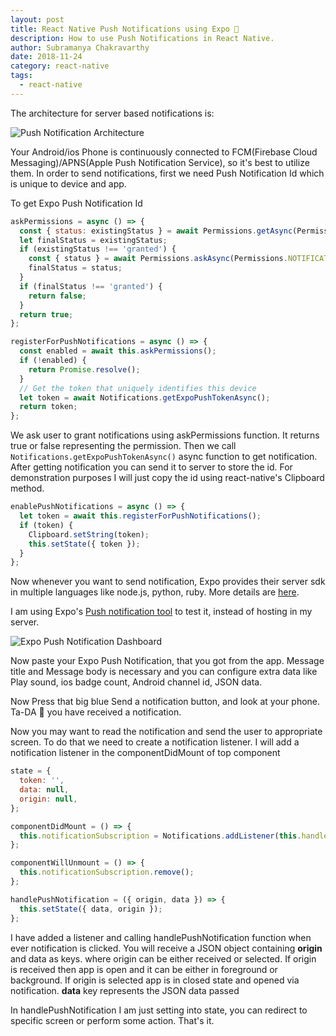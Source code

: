 ```yaml
---
layout: post
title: React Native Push Notifications using Expo 🔔
description: How to use Push Notifications in React Native.
author: Subramanya Chakravarthy
date: 2018-11-24
category: react-native
tags:
  - react-native
---
```


The architecture for server based notifications is:

![Push Notification Architecture](https://i.imgur.com/sSs00st.png)

Your Android/ios Phone is continuously connected to FCM(Firebase Cloud Messaging)/APNS(Apple Push Notification Service), so it's best to utilize them. In order to send notifications, first we need Push Notification Id which is unique to device and app.

To get Expo Push Notification Id

```jsx
askPermissions = async () => {
  const { status: existingStatus } = await Permissions.getAsync(Permissions.NOTIFICATIONS);
  let finalStatus = existingStatus;
  if (existingStatus !== 'granted') {
    const { status } = await Permissions.askAsync(Permissions.NOTIFICATIONS);
    finalStatus = status;
  }
  if (finalStatus !== 'granted') {
    return false;
  }
  return true;
};

registerForPushNotifications = async () => {
  const enabled = await this.askPermissions();
  if (!enabled) {
    return Promise.resolve();
  }
  // Get the token that uniquely identifies this device
  let token = await Notifications.getExpoPushTokenAsync();
  return token;
};
```

We ask user to grant notifications using askPermissions function. It returns true or false representing the permission. Then we call `Notifications.getExpoPushTokenAsync()` async function to get notification. After getting notification you can send it to server to store the id. For demonstration purposes I will just copy the id using react-native's Clipboard method.

```jsx
enablePushNotifications = async () => {
  let token = await this.registerForPushNotifications();
  if (token) {
    Clipboard.setString(token);
    this.setState({ token });
  }
};
```

Now whenever you want to send notification, Expo provides their server sdk in multiple languages like node.js, python, ruby. More details are [here](https://docs.expo.io/versions/latest/guides/push-notifications#2-call-expos-push-api-with-the).

I am using Expo's [Push notification tool](https://expo.io/dashboard/notifications) to test it, instead of hosting in my server.

![Expo Push Notification Dashboard](https://i.imgur.com/XDHLmjO.png)

Now paste your Expo Push Notification, that you got from the app. Message title and Message body is necessary and you can configure extra data like Play sound, ios badge count, Android channel id, JSON data.

Now Press that big blue Send a notification button, and look at your phone. Ta-DA 🎉 you have received a notification.

Now you may want to read the notification and send the user to appropriate screen. To do that we need to create a notification listener. I will add a notification listener in the componentDidMount of top component

```jsx
state = {
  token: '',
  data: null,
  origin: null,
};

componentDidMount = () => {
  this.notificationSubscription = Notifications.addListener(this.handlePushNotification);
};

componentWillUnmount = () => {
  this.notificationSubscription.remove();
};

handlePushNotification = ({ origin, data }) => {
  this.setState({ data, origin });
};
```

I have added a listener and calling handlePushNotification function when ever notification is clicked. You will receive a JSON object containing **origin** and data as keys. where origin can be either received or selected. If origin is received then app is open and it can be either in foreground or background. If origin is selected app is in closed state and opened via notification. **data** key represents the JSON data passed

In handlePushNotification I am just setting into state, you can redirect to specific screen or perform some action. That's it.
